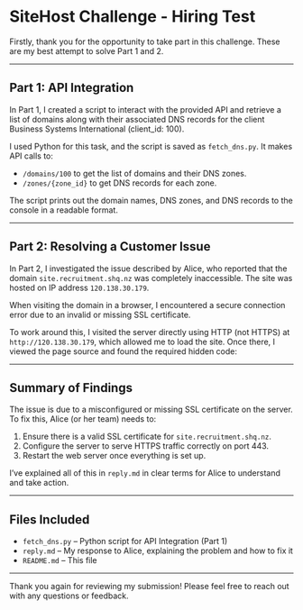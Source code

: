 # SiteHost Challenge - Hiring Test

Firstly, thank you for the opportunity to take part in this challenge. These are my best attempt to solve Part 1 and 2.

---

## Part 1: API Integration

In Part 1, I created a script to interact with the provided API and retrieve a list of domains along with their associated DNS records for the client Business Systems International (client_id: 100).

I used Python for this task, and the script is saved as `fetch_dns.py`. It makes API calls to:
- `/domains/100` to get the list of domains and their DNS zones.
- `/zones/{zone_id}` to get DNS records for each zone.

The script prints out the domain names, DNS zones, and DNS records to the console in a readable format.

---

## Part 2: Resolving a Customer Issue

In Part 2, I investigated the issue described by Alice, who reported that the domain `site.recruitment.shq.nz` was completely inaccessible. The site was hosted on IP address `120.138.30.179`.

When visiting the domain in a browser, I encountered a secure connection error due to an invalid or missing SSL certificate.

To work around this, I visited the server directly using HTTP (not HTTPS) at `http://120.138.30.179`, which allowed me to load the site. Once there, I viewed the page source and found the required hidden code:

<!-- This is what you're looking for: SHF1ZzYwcVJDdVFVb3hFOVFBc2FaU3lVZjhnRFpoYXZPOWt5clRVY1dBPT0= -->


---

## Summary of Findings

The issue is due to a misconfigured or missing SSL certificate on the server. To fix this, Alice (or her team) needs to:
1. Ensure there is a valid SSL certificate for `site.recruitment.shq.nz`.
2. Configure the server to serve HTTPS traffic correctly on port 443.
3. Restart the web server once everything is set up.

I’ve explained all of this in `reply.md` in clear terms for Alice to understand and take action.

---

## Files Included

- `fetch_dns.py` – Python script for API Integration (Part 1)
- `reply.md` – My response to Alice, explaining the problem and how to fix it
- `README.md` – This file

---

Thank you again for reviewing my submission! Please feel free to reach out with any questions or feedback.
